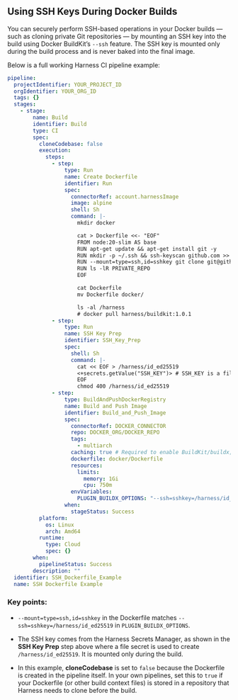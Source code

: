 ## Using SSH Keys During Docker Builds

You can securely perform SSH-based operations in your Docker builds — such as cloning private Git repositories — by mounting an SSH key into the build using Docker BuildKit’s `--ssh` feature. The SSH key is mounted only during the build process and is never baked into the final image.

Below is a full working Harness CI pipeline example:

```yaml
pipeline:
  projectIdentifier: YOUR_PROJECT_ID
  orgIdentifier: YOUR_ORG_ID
  tags: {}
  stages:
    - stage:
        name: Build
        identifier: Build
        type: CI
        spec:
          cloneCodebase: false
          execution:
            steps:
              - step:
                  type: Run
                  name: Create Dockerfile
                  identifier: Run
                  spec:
                    connectorRef: account.harnessImage
                    image: alpine
                    shell: Sh
                    command: |-
                      mkdir docker

                      cat > Dockerfile <<- "EOF"
                      FROM node:20-slim AS base
                      RUN apt-get update && apt-get install git -y
                      RUN mkdir -p ~/.ssh && ssh-keyscan github.com >> ~/.ssh/known_hosts
                      RUN --mount=type=ssh,id=sshkey git clone git@github.com:GITHUB_ORG/PRIVATE_REPO.git
                      RUN ls -lR PRIVATE_REPO
                      EOF

                      cat Dockerfile
                      mv Dockerfile docker/

                      ls -al /harness
                      # docker pull harness/buildkit:1.0.1
              - step:
                  type: Run
                  name: SSH Key Prep
                  identifier: SSH_Key_Prep
                  spec:
                    shell: Sh
                    command: |-
                      cat << EOF > /harness/id_ed25519
                      <+secrets.getValue("SSH_KEY")> # SSH_KEY is a file secret containing the private SSH key
                      EOF
                      chmod 400 /harness/id_ed25519
              - step:
                  type: BuildAndPushDockerRegistry
                  name: Build and Push Image
                  identifier: Build_and_Push_Image
                  spec:
                    connectorRef: DOCKER_CONNECTOR
                    repo: DOCKER_ORG/DOCKER_REPO
                    tags:
                      - multiarch
                    caching: true # Required to enable BuildKit/buildx; without this, buildx will not be used
                    dockerfile: docker/Dockerfile
                    resources:
                      limits:
                        memory: 1Gi
                        cpu: 750m
                    envVariables:
                      PLUGIN_BUILDX_OPTIONS: "--ssh=sshkey=/harness/id_ed25519"
                  when:
                    stageStatus: Success
          platform:
            os: Linux
            arch: Amd64
          runtime:
            type: Cloud
            spec: {}
        when:
          pipelineStatus: Success
        description: ""
  identifier: SSH_Dockerfile_Example
  name: SSH Dockerfile Example
```

### Key points:

- `--mount=type=ssh,id=sshkey` in the Dockerfile matches `--ssh=sshkey=/harness/id_ed25519` in `PLUGIN_BUILDX_OPTIONS`.

- The SSH key comes from the Harness Secrets Manager, as shown in the **SSH Key Prep** step above where a file secret is used to create `/harness/id_ed25519`. It is mounted only during the build.

- In this example, **cloneCodebase** is set to `false` because the Dockerfile is created in the pipeline itself. In your own pipelines, set this to `true` if your Dockerfile (or other build context files) is stored in a repository that Harness needs to clone before the build.

